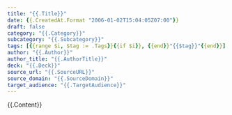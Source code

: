 ```yaml
---
title: "{{.Title}}"
date: {{.CreatedAt.Format "2006-01-02T15:04:05Z07:00"}}
draft: false
category: "{{.Category}}"
subcategory: "{{.Subcategory}}"
tags: [{{range $i, $tag := .Tags}}{{if $i}}, {{end}}"{{$tag}}"{{end}}]
author: "{{.Author}}"
author_title: "{{.AuthorTitle}}"
deck: "{{.Deck}}"
source_url: "{{.SourceURL}}"
source_domain: "{{.SourceDomain}}"
target_audience: "{{.TargetAudience}}"
---
```


{{.Content}}

